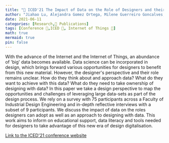 ```yaml
---
title: "📜 ICED'21 The Impact of Data on the Role of Designers and their Process"
author: "Jiahao Lu, Alejandra Gomez Ortega, Milene Guerreiro Goncalves, **Jacky Bourgeois**"
date: 2021-06-11
categories: [Research,📜 Publications]
tags: [Conference 📗,ICED 🎯, Internet of Things 📱]
math: true
mermaid: true
pin: false
---
```


With the advance of the Internet and the Internet of Things, an abundance of 'big' data becomes available. Data science can be incorporated in design, which brings forward various opportunities for designers to benefit from this new material. However, the designer's perspective and their role remains unclear. How do they think about and approach data? What do they want to achieve with this data? What do they need to take ownership of designing with data? In this paper we take a design perspective to map the opportunities and challenges of leveraging large data-sets as part of the design process. We rely on a survey with 75 participants across a Faculty of Industrial Design Engineering and in-depth reflective interviews with a subset of 9 participants. We discuss the impact of data on the roles designers can adopt as well as an approach to designing with data. This work aims to inform on educational support, data literacy and tools needed for designers to take advantage of this new era of design digitalisation.

[Link to the ICED'21 conference website](https://iced.designsociety.org/)